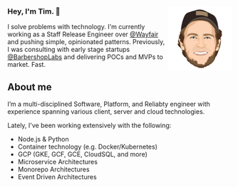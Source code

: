 ### Hey, I'm Tim. 👋 <img alt="Tim Chepeleff"  align="right" src="https://github.com/timchepeleff/timchepeleff/blob/master/5407406.jpeg" width="144">



I solve problems with technology. I'm currently working as a Staff Release Engineer over [@Wayfair](https://tech.wayfair.com/) and pushing simple, opinionated patterns. Previously, I was consulting with early stage startups [@BarbershopLabs](http://barbershoplabs.com/) and delivering POCs and MVPs to market. Fast.

## About me

I’m a multi-disciplined Software, Platform, and Reliabty engineer with experience spanning various client, server and cloud technologies. 

Lately, I've been working extensively with the following: 

* Node.js & Python
* Container technology (e.g. Docker/Kubernetes)
* GCP (GKE, GCF, GCE, CloudSQL, and more)
* Microservice Architectures
* Monorepo Architectures
* Event Driven Architectures

<!--
**timchepeleff/timchepeleff** is a ✨ _special_ ✨ repository because its `README.md` (this file) appears on your GitHub profile.

Here are some ideas to get you started:

- 🔭 I’m currently working on ...
- 🌱 I’m currently learning ...
- 👯 I’m looking to collaborate on ...
- 🤔 I’m looking for help with ...
- 💬 Ask me about ...
- 📫 How to reach me: ...
- 😄 Pronouns: ...
- ⚡ Fun fact: ...
-->
